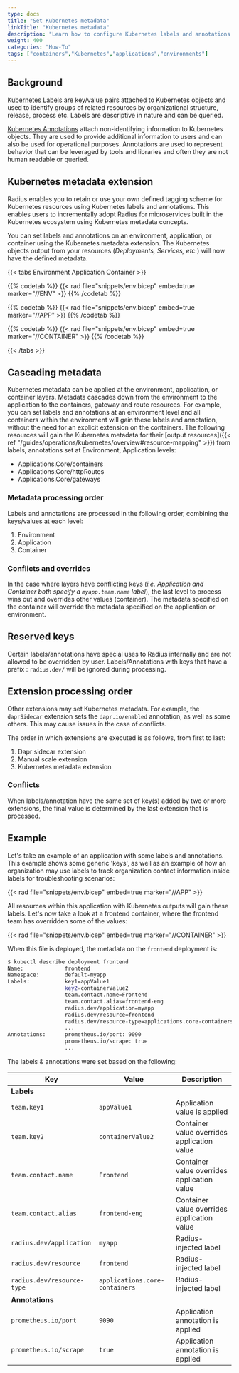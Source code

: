 ```yaml
---
type: docs
title: "Set Kubernetes metadata"
linkTitle: "Kubernetes metadata"
description: "Learn how to configure Kubernetes labels and annotations for generated objects"
weight: 400
categories: "How-To"
tags: ["containers","Kubernetes","applications","environments"]
---
```


## Background

[Kubernetes Labels](https://kubernetes.io/docs/concepts/overview/working-with-objects/labels/) are key/value pairs attached to Kubernetes objects and used to identify groups of related resources by organizational structure, release, process etc. Labels are descriptive in nature and can be queried.

[Kubernetes Annotations](https://kubernetes.io/docs/concepts/overview/working-with-objects/annotations/) attach non-identifying information to Kubernetes objects. They are used to provide  additional information to users and can also be used for operational purposes. Annotations are used to represent behavior that can be leveraged by tools and libraries and often they are not human readable or queried.

## Kubernetes metadata extension

Radius enables you to retain or use your own defined tagging scheme for Kubernetes resources using Kubernetes labels and annotations. This enables users to incrementally adopt Radius for microservices built in the Kubernetes ecosystem using Kubernetes metadata concepts.

You can set labels and annotations on an environment, application, or container using the Kubernetes metadata extension. The Kubernetes objects output from your resources (_Deployments, Services, etc._) will now have the defined metadata.

{{< tabs Environment Application Container >}}

{{% codetab %}}
{{< rad file="snippets/env.bicep" embed=true marker="//ENV" >}}
{{% /codetab %}}

{{% codetab %}}
{{< rad file="snippets/env.bicep" embed=true marker="//APP" >}}
{{% /codetab %}}

{{% codetab %}}
{{< rad file="snippets/env.bicep" embed=true marker="//CONTAINER" >}}
{{% /codetab %}}

{{< /tabs >}}

## Cascading metadata

Kubernetes metadata can be applied at the environment, application, or container layers. Metadata cascades down from the environment to the application to the containers, gateway and route resources. For example, you can set labels and annotations at an environment level and all containers within the environment will gain these labels and annotation, without the need for an explicit extension on the containers. The following resources will gain the Kubernetes metadata for their [output resources]({{< ref "/guides/operations/kubernetes/overview#resource-mapping" >}}) from labels, annotations set at Environment, Application levels:

- Applications.Core/containers
- Applications.Core/httpRoutes
- Applications.Core/gateways

### Metadata processing order

Labels and annotations are processed in the following order, combining the keys/values at each level:

1. Environment
1. Application
1. Container

### Conflicts and overrides

In the case where layers have conflicting keys (_i.e. Application and Container both specify a `myapp.team.name` label_), the last level to process wins out and overrides other values (container). The metadata specified on the container will override the metadata specified on the application or environment.

## Reserved keys

Certain labels/annotations have special uses to Radius internally and are not allowed to be overridden by user. Labels/Annotations with keys that have a prefix : `radius.dev/` will be ignored during processing.

## Extension processing order

Other extensions may set Kubernetes metadata. For example, the `daprSidecar` extension sets the `dapr.io/enabled` annotation, as well as some others. This may cause issues in the case of conflicts.

The order in which extensions are executed is as follows, from first to last:

1. Dapr sidecar extension 
1. Manual scale extension
1. Kubernetes metadata extension

### Conflicts

When labels/annotation have the same set of key(s) added by two or more extensions, the final value is determined by the last extension that is processed.

## Example

Let's take an example of an application with some labels and annotations. This example shows some generic 'keys', as well as an example of how an organization may use labels to track organization contact information inside labels for troubleshooting scenarios:

{{< rad file="snippets/env.bicep" embed=true marker="//APP" >}}

All resources within this application with Kubernetes outputs will gain these labels. Let's now take a look at a frontend container, where the frontend team has overridden some of the values:

{{< rad file="snippets/env.bicep" embed=true marker="//CONTAINER" >}}

When this file is deployed, the metadata on the `frontend` deployment is:

```bash
$ kubectl describe deployment frontend
Name:             frontend
Namespace:        default-myapp
Labels:           key1=appValue1
                  key2=containerValue2
                  team.contact.name=Frontend
                  team.contact.alias=frontend-eng
                  radius.dev/application=myapp
                  radius.dev/resource=frontend
                  radius.dev/resource-type=applications.core-containers
                  ...
Annotations:      prometheus.io/port: 9090
                  prometheus.io/scrape: true
                  ...
```

The labels & annotations were set based on the following:

| Key | Value | Description |
|-----|-------|-------------|
| **Labels**
| `team.key1` | `appValue1` | Application value is applied
| `team.key2` | `containerValue2` | Container value overrides application value
| `team.contact.name` | `Frontend` | Container value overrides application value
| `team.contact.alias` | `frontend-eng` | Container value overrides application value
| `radius.dev/application` | `myapp` | Radius-injected label
| `radius.dev/resource` | `frontend` | Radius-injected label
| `radius.dev/resource-type` | `applications.core-containers` | Radius-injected label
| **Annotations**
| `prometheus.io/port` | `9090` | Application annotation is applied
| `prometheus.io/scrape` | `true `| Application annotation is applied
